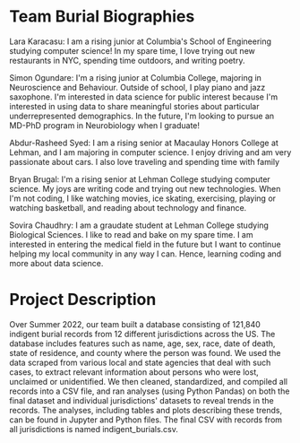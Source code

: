 <h1> Team Burial Biographies </h1>


<p1> Lara Karacasu: I am a rising junior at Columbia's School of Engineering studying computer science! In my spare time, I love trying out new restaurants in NYC, spending time outdoors, and writing poetry. </p1>

<p1>Simon Ogundare: I'm a rising junior at Columbia College, majoring in Neuroscience and Behaviour. Outside of school, I play piano and jazz saxophone. I'm interested in data science for public interest because I'm interested in using data to share meaningful stories about particular underrepresented demographics. In the future, I'm looking to pursue an MD-PhD program in Neurobiology when I graduate!</p1>

<p1> Abdur-Rasheed Syed: I am a rising senior at Macaulay Honors College at Lehman, and I am majoring in computer science. I enjoy driving and am very passionate about cars. I also love traveling and spending time with family  </p1>

<p1> Bryan Brugal: I'm a rising senior at Lehman College studying computer science. My joys are writing code and trying out new technologies. When I'm not coding, I like watching movies, ice skating, exercising, playing or watching basketball, and reading about technology and finance. </p1>

<p1> Sovira Chaudhry: I am a graudate student at Lehman College studying Biological Sciences. I like to read and bake on my spare time. I am interested in entering the medical field in the future but I want to continue helping my local community in any way I can. Hence, learning coding and more about data science. </p1>

<h1> Project Description </h1>

<p1> Over Summer 2022, our team built a database consisting of 121,840 indigent burial records from 12 different jurisdictions across the US. The database includes features such as name, age, sex, race, date of death, state of residence, and county where the person was found. We used the data scraped from various local and state agencies that deal with such cases, to extract relevant information about persons who were lost, unclaimed or unidentified. We then cleaned, standardized, and compiled all records into a CSV file, and ran analyses (using Python Pandas) on both the final dataset and individual jurisdictions' datasets to reveal trends in the records. The analyses, including tables and plots describing these trends, can be found in Jupyter and Python files. The final CSV with records from all jurisdictions is named indigent_burials.csv. </p1>